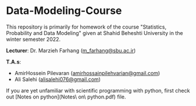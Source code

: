 # Data-Modeling-Course
This repository is primarily for homework of the course "Statistics, Probability and Data Modeling" given at Shahid Beheshti University in the winter semester 2022.


**Lecturer**: Dr. Marzieh Farhang ([m_farhang@sbu.ac.ir](mailto:m_farhang@sbu.ac.ir))


**T.A.s**:
- AmirHossein Pilevaran ([amirhossainpilehvarian@gmail.com](mailto:amirhossainpilehvarian@gmail.com))
- Ali Salehi ([alisalehi076@gmail.com](mailto:alisalehi076@gmail.com))

If you are yet unfamiliar with scientific programming with python, first check out [Notes on python](Notes\ on\ python.pdf) file.
